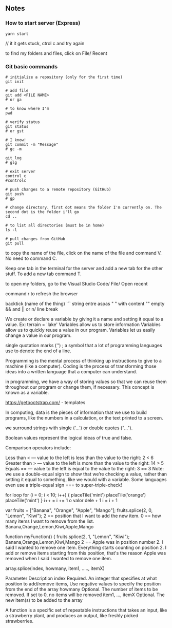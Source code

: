 ## Notes


### How to start server (Express)

```shell
yarn start
```
// it it gets stuck, ctrol c and try again

to find my folders and files, click on File/ Recent


### Git basic commands

```shell
# initialize a repository (only for the first time)
git init

# add file
git add <FILE NAME>
# or ga

# to know where I'm
pwd

# verify status
git status
# or gst

# I know!
git commit -m "Message"
# gc -m

git log
# glg

# exit server
control c
#controlc

# push changes to a remote repository (GitHub)
git push
# gp

# change directory. first dot means the folder I'm currently on. The second dot is the folder i'll go
cd ..

# to list all directories (must be in home)
ls -l

# pull changes from GitHub
git pull
```

to copy the name of the file, click on the name of the file and command V. No need to command C.

Keep one tab in the terminal for the server and add a new tab for the other stuff. To add a new tab command T.

to open my folders, go to the Visual Studio Code/ File/ Open recent

command r to refresh the browser

backtick (name of the thing) ```
string entre aspas " " with content   "" empty
&& and
|| or
n/ line break

We create or declare a variable by giving it a name and setting it equal to a value. Ex: terrain = 'lake'
Variables allow us to store information
Variables allow us to quickly reuse a value in our program.
Variables let us easily change a value in our program.

single quotation marks ('') 
; a symbol that a lot of programming languages use to denote the end of a line.

Programming is the mental process of thinking up instructions to give to a machine (like a computer).
Coding is the process of transforming those ideas into a written language that a computer can understand.

in programming, we have a way of storing values so that we can reuse them throughout our program or change them, if necessary. This concept is known as a variable.

https://getbootstrap.com/ - templates

In computing, data is the pieces of information that we use to build programs, like the numbers in a calculation, or the text printed to a screen.

we surround strings with single ('...') or double quotes ("...").

Boolean values represent the logical ideas of true and false.

Comparison operators include:

Less than < — value to the left is less than the value to the right: 2 < 6
Greater than > — value to the left is more than the value to the right: 14 > 5
Equals == — value to the left is equal to the value to the right: 3 == 3
Note: we use a double-equal sign to show that we’re checking a value, rather than setting it equal to something, like we would with a variable. Some languages even use a triple-equal sign === to super-triple-check!

for loop
for (i = 0; i < 10; i++) {
  placeTile('mint')
  placeTile('orange')
  placeTile('mint')
}
i++ = i += 1 o valor dele + 1
i = i + 1

var fruits = ["Banana", "Orange", "Apple", "Mango"];
fruits.splice(2, 0, "Lemon", "Kiwi"); 2 == position that I want to add the new item. 0 == how many items I want to remove from the list. 
Banana,Orange,Lemon,Kiwi,Apple,Mango

function myFunction() {
  fruits.splice(2, 1, "Lemon", "Kiwi");
  Banana,Orange,Lemon,Kiwi,Mango
  2 == Apple was in position number 2. I said I wanted to remove one item. Everything starts counting on position 2. I add or remove items starting from this position, that's the reason Apple was removed when I said I wanted to remove one item.



array.splice(index, howmany, item1, ....., itemX)

Parameter	Description
index	Required. An integer that specifies at what position to add/remove items, Use negative values to specify the position from the end of the array
howmany	Optional. The number of items to be removed. If set to 0, no items will be removed
item1, ..., itemX	Optional. The new item(s) to be added to the array

A function is a specific set of repeatable instructions that takes an input, like a strawberry plant, and produces an output, like freshly picked strawberries. 



